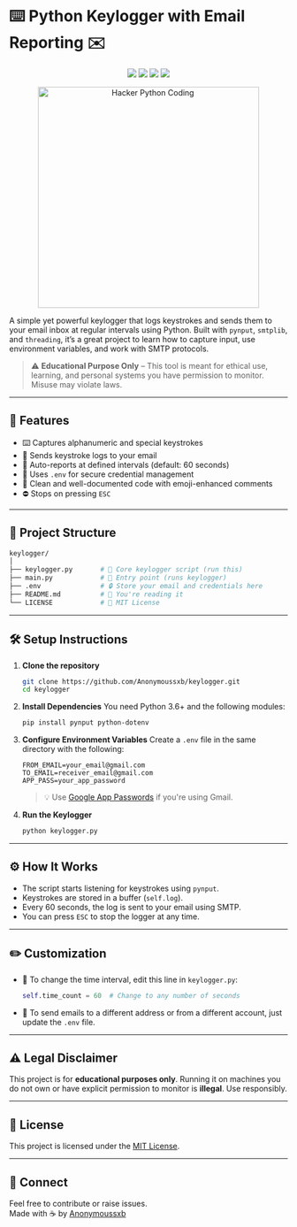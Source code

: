 # ⌨️ Python Keylogger with Email Reporting ✉️

<p align="center">
  <img src="https://img.shields.io/badge/Python-3.6+-blue?logo=python" />
  <img src="https://img.shields.io/badge/License-MIT-green?logo=opensourceinitiative" />
  <img src="https://img.shields.io/badge/Platform-Windows%20%7C%20Linux-lightgrey?logo=windows" />
  <img src="https://img.shields.io/badge/Status-Active-brightgreen?logo=github" />
</p>

<p align="center">
  <img src="https://media3.giphy.com/media/o6TTJ6ak4A97a/giphy.gif" width="400" alt="Hacker Python Coding">
</p>






A simple yet powerful keylogger that logs keystrokes and sends them to your email inbox at regular intervals using Python. Built with `pynput`, `smtplib`, and `threading`, it’s a great project to learn how to capture input, use environment variables, and work with SMTP protocols.

> ⚠️ **Educational Purpose Only** – This tool is meant for ethical use, learning, and personal systems you have permission to monitor. Misuse may violate laws.

---

## 🚀 Features

- ⌨️ Captures alphanumeric and special keystrokes  
- 📩 Sends keystroke logs to your email  
- 🔁 Auto-reports at defined intervals (default: 60 seconds)  
- 🔧 Uses `.env` for secure credential management  
- 🧠 Clean and well-documented code with emoji-enhanced comments  
- ⛔ Stops on pressing `ESC`  

---

## 📂 Project Structure

```bash
keylogger/
│
├── keylogger.py       # 🔑 Core keylogger script (run this)
├── main.py            # 🚀 Entry point (runs keylogger)
├── .env               # 🔒 Store your email and credentials here
├── README.md          # 📘 You're reading it
└── LICENSE            # 📜 MIT License
```

---

## 🛠️ Setup Instructions

1. **Clone the repository**

   ```bash
   git clone https://github.com/Anonymoussxb/keylogger.git
   cd keylogger
   ```

2. **Install Dependencies**
   You need Python 3.6+ and the following modules:

   ```bash
   pip install pynput python-dotenv
   ```

3. **Configure Environment Variables**
   Create a `.env` file in the same directory with the following:

   ```env
   FROM_EMAIL=your_email@gmail.com
   TO_EMAIL=receiver_email@gmail.com
   APP_PASS=your_app_password
   ```

   > 💡 Use [Google App Passwords](https://support.google.com/accounts/answer/185833) if you're using Gmail.

4. **Run the Keylogger**

   ```bash
   python keylogger.py
   ```

---

## ⚙️ How It Works

* The script starts listening for keystrokes using `pynput`.
* Keystrokes are stored in a buffer (`self.log`).
* Every 60 seconds, the log is sent to your email using SMTP.
* You can press `ESC` to stop the logger at any time.

---

## ✏️ Customization

* 🔁 To change the time interval, edit this line in `keylogger.py`:

  ```python
  self.time_count = 60  # Change to any number of seconds
  ```

* 📧 To send emails to a different address or from a different account, just update the `.env` file.

---

## ⚠️ Legal Disclaimer

This project is for **educational purposes only**. Running it on machines you do not own or have explicit permission to monitor is **illegal**. Use responsibly.

---

## 📄 License

This project is licensed under the [MIT License](LICENSE).

---

## 💬 Connect

Feel free to contribute or raise issues.  
Made with ☕ by [Anonymoussxb](https://github.com/Anonymoussxb)
